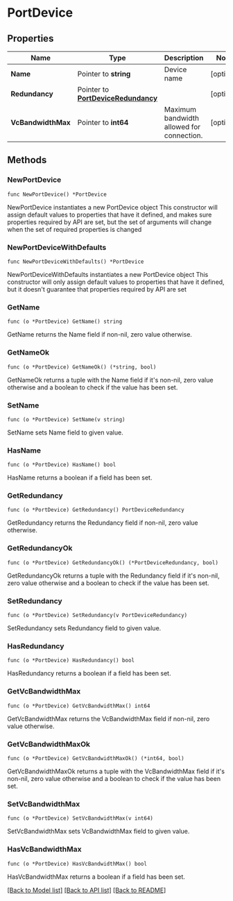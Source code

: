 # PortDevice

## Properties

Name | Type | Description | Notes
------------ | ------------- | ------------- | -------------
**Name** | Pointer to **string** | Device name | [optional] 
**Redundancy** | Pointer to [**PortDeviceRedundancy**](PortDeviceRedundancy.md) |  | [optional] 
**VcBandwidthMax** | Pointer to **int64** | Maximum bandwidth allowed for connection. | [optional] 

## Methods

### NewPortDevice

`func NewPortDevice() *PortDevice`

NewPortDevice instantiates a new PortDevice object
This constructor will assign default values to properties that have it defined,
and makes sure properties required by API are set, but the set of arguments
will change when the set of required properties is changed

### NewPortDeviceWithDefaults

`func NewPortDeviceWithDefaults() *PortDevice`

NewPortDeviceWithDefaults instantiates a new PortDevice object
This constructor will only assign default values to properties that have it defined,
but it doesn't guarantee that properties required by API are set

### GetName

`func (o *PortDevice) GetName() string`

GetName returns the Name field if non-nil, zero value otherwise.

### GetNameOk

`func (o *PortDevice) GetNameOk() (*string, bool)`

GetNameOk returns a tuple with the Name field if it's non-nil, zero value otherwise
and a boolean to check if the value has been set.

### SetName

`func (o *PortDevice) SetName(v string)`

SetName sets Name field to given value.

### HasName

`func (o *PortDevice) HasName() bool`

HasName returns a boolean if a field has been set.

### GetRedundancy

`func (o *PortDevice) GetRedundancy() PortDeviceRedundancy`

GetRedundancy returns the Redundancy field if non-nil, zero value otherwise.

### GetRedundancyOk

`func (o *PortDevice) GetRedundancyOk() (*PortDeviceRedundancy, bool)`

GetRedundancyOk returns a tuple with the Redundancy field if it's non-nil, zero value otherwise
and a boolean to check if the value has been set.

### SetRedundancy

`func (o *PortDevice) SetRedundancy(v PortDeviceRedundancy)`

SetRedundancy sets Redundancy field to given value.

### HasRedundancy

`func (o *PortDevice) HasRedundancy() bool`

HasRedundancy returns a boolean if a field has been set.

### GetVcBandwidthMax

`func (o *PortDevice) GetVcBandwidthMax() int64`

GetVcBandwidthMax returns the VcBandwidthMax field if non-nil, zero value otherwise.

### GetVcBandwidthMaxOk

`func (o *PortDevice) GetVcBandwidthMaxOk() (*int64, bool)`

GetVcBandwidthMaxOk returns a tuple with the VcBandwidthMax field if it's non-nil, zero value otherwise
and a boolean to check if the value has been set.

### SetVcBandwidthMax

`func (o *PortDevice) SetVcBandwidthMax(v int64)`

SetVcBandwidthMax sets VcBandwidthMax field to given value.

### HasVcBandwidthMax

`func (o *PortDevice) HasVcBandwidthMax() bool`

HasVcBandwidthMax returns a boolean if a field has been set.


[[Back to Model list]](../README.md#documentation-for-models) [[Back to API list]](../README.md#documentation-for-api-endpoints) [[Back to README]](../README.md)


